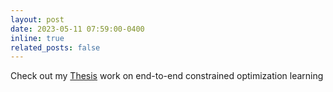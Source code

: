 ```yaml
---
layout: post
date: 2023-05-11 07:59:00-0400
inline: true
related_posts: false
---
```


Check out my <a href="assets/pdf/Thesis_syracuse.pdf">Thesis</a> work on end-to-end constrained optimization learning 